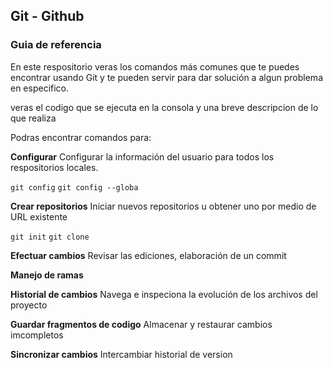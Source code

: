 ## Git  - Github
### Guia de referencia 

En este respositorio veras los comandos más comunes que te puedes encontrar usando Git y te pueden servir para dar solución a algun problema en especifico.

veras el codigo que se ejecuta en la consola  y una breve descripcion de lo que realiza

Podras encontrar comandos para:

**Configurar**
Configurar la información del usuario para todos los respositorios locales. 

`git config`
`git config --globa`

**Crear repositorios**
Iniciar nuevos repositorios u obtener uno por medio de URL existente

`git init`
`git clone`

**Efectuar cambios**
Revisar las ediciones, elaboración de un commit 

**Manejo de ramas**


**Historial de cambios**
Navega e inspeciona la evolución de los archivos del proyecto 

**Guardar fragmentos de codigo**
Almacenar y restaurar cambios imcompletos 


**Sincronizar cambios**
Intercambiar historial de version 


